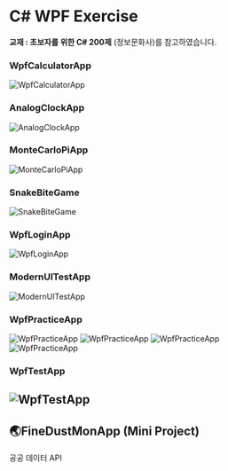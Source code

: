 # C# WPF Exercise

__교재 : 초보자를 위한 C# 200제__ (정보문화사)를 참고하였습니다.</br>

### WpfCalculatorApp
![WpfCalculatorApp](images/WpfCalculatorApp.JPG)
### AnalogClockApp
![AnalogClockApp](images/AnalogClockApp.JPG)
### MonteCarloPiApp
![MonteCarloPiApp](images/MonteCarloPiApp.JPG)
### SnakeBiteGame
![SnakeBiteGame](images/SnakeBiteGame.JPG)

### WpfLoginApp
![WpfLoginApp](images/WpfLoginApp.JPG)
### ModernUITestApp
![ModernUITestApp](images/ModernUITestApp.JPG)
### WpfPracticeApp
![WpfPracticeApp](images/WpfPracticeApp.JPG)
![WpfPracticeApp](images/WpfPracticeApp_1.JPG)
![WpfPracticeApp](images/WpfPracticeApp_2.JPG)
![WpfPracticeApp](images/WpfPracticeApp_3.JPG)
### WpfTestApp
![WpfTestApp](images/WpfTestApp.JPG)
------------------------
## 🌏FineDustMonApp (Mini Project)
공공 데이터 API

